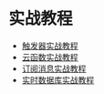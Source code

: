 <!-- ex_nonav -->

# 实战教程

- [触发器实战教程](./trigger.md)
- [云函数实战教程](./cloud-function.md)
- [订阅消息实战教程](./subscribe-message-course.md)
- [实时数据库实战教程](../../js-sdk/schema/websocket.md#实时数据库微信小程序-demo)
